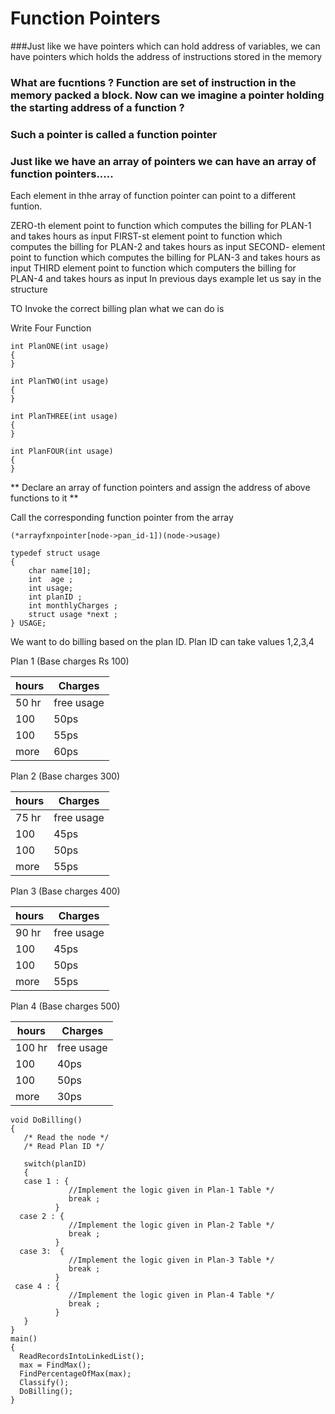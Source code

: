 # Function Pointers

###Just like we have pointers which can hold address of variables, we can have pointers which holds the address of instructions stored in the memory

### What are fucntions ? Function are set of instruction in the memory packed a block. Now can we imagine a pointer holding the starting address of a function ? 

### Such a pointer is called a function pointer

### Just like we have an array of pointers we can have an array of function pointers.....
Each element in thhe array of function pointer can point to a different funtion.

ZERO-th element point to function which computes the billing for PLAN-1 and takes hours as input
FIRST-st element point to function which computes the billing for PLAN-2 and takes hours as input
SECOND- element point to function which computes the billing for PLAN-3 and takes hours as input
THIRD element point to function which computers the billing for PLAN-4 and takes hours as input
In previous days example let us say in the structure

TO Invoke the correct billing plan what we can do is 

Write Four Function

```
int PlanONE(int usage)
{
}

int PlanTWO(int usage)
{
}

int PlanTHREE(int usage)
{
}

int PlanFOUR(int usage)
{
}

```

** Declare an array of function pointers and assign the address of above functions to it  **

Call the corresponding function pointer from the array
```
(*arrayfxnpointer[node->pan_id-1])(node->usage)
```


```
typedef struct usage
{
    char name[10];
    int  age ;
    int usage;
    int planID ;
    int monthlyCharges ;
    struct usage *next ;
} USAGE;
```

We want to do billing based on the plan ID. Plan ID can take values 1,2,3,4 

Plan 1  (Base charges Rs 100)

hours | Charges
------|---------
50 hr | free usage
100   | 50ps
100   | 55ps
more  | 60ps

Plan 2 (Base charges 300)

hours | Charges
------|---------
75 hr | free usage
100   | 45ps
100   | 50ps
more  | 55ps

Plan 3   (Base charges 400)

hours | Charges
------|---------
90 hr | free usage
100   | 45ps
100   | 50ps
more  | 55ps

Plan 4    (Base charges 500)

hours | Charges
------|---------
100 hr | free usage
100   | 40ps
100   | 50ps
more  | 30ps


```
void DoBilling()
{
   /* Read the node */
   /* Read Plan ID */
   
   switch(planID)
   {
   case 1 : {
             //Implement the logic given in Plan-1 Table */
             break ;
          }
  case 2 : {
             //Implement the logic given in Plan-2 Table */
             break ;
          }
  case 3:  {
             //Implement the logic given in Plan-3 Table */
             break ;
          }
 case 4 : {
             //Implement the logic given in Plan-4 Table */
             break ;
          }
   }
}
main()
{
  ReadRecordsIntoLinkedList();
  max = FindMax();
  FindPercentageOfMax(max);
  Classify();
  DoBilling();
}

```
